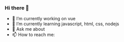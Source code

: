 ### Hi there 👋

- 🔭 I’m currently working on vue
- 🌱 I’m currently learning javascript, html, css, nodejs
- 💬 Ask me about 
- 📫 How to reach me: 

